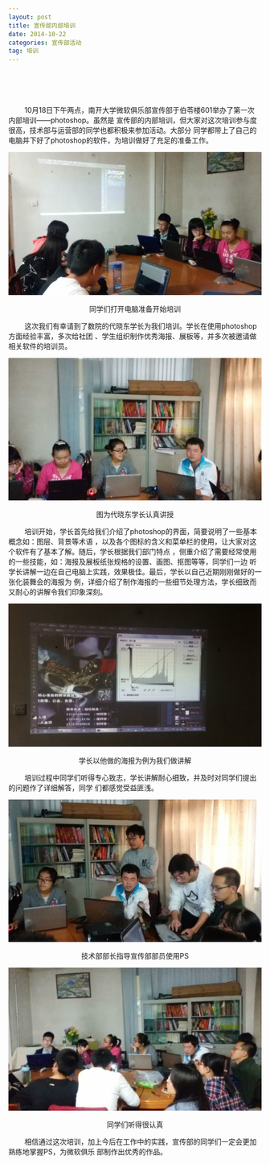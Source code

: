 ```yaml
---
layout: post
title: 宣传部内部培训
date: 2014-10-22
categories: 宣传部活动
tag: 培训
---
```

<br/><br/><br/><br/>
&#8195;&#8195;
10月18日下午两点，南开大学微软俱乐部宣传部于伯苓楼601举办了第一次内部培训——photoshop。虽然是
宣传部的内部培训，但大家对这次培训参与度很高，技术部与运营部的同学也都积极来参加活动。大部分
同学都带上了自己的电脑并下好了photoshop的软件，为培训做好了充足的准备工作。

![同学们打开电脑准备开始培训](/static/img/2014-10-22-public-ministry-1.jpg)
<center>同学们打开电脑准备开始培训</center>

&#8195;&#8195;
这次我们有幸请到了数院的代晓东学长为我们培训。学长在使用photoshop方面经验丰富，多次给社团
、学生组织制作优秀海报、展板等，并多次被邀请做相关软件的培训员。

![图为代晓东学长认真讲授](/static/img/2014-10-22-public-ministry-2.jpg)
<center>图为代晓东学长认真讲授</center>

&#8195;&#8195;
培训开始，学长首先给我们介绍了photoshop的界面，简要说明了一些基本概念如：图层、背景等术语
，以及各个图标的含义和菜单栏的使用，让大家对这个软件有了基本了解。随后，学长根据我们部门特点
，侧重介绍了需要经常使用的一些技能，如：海报及展板纸张规格的设置、画图、抠图等等，同学们一边
听学长讲解一边在自己电脑上实践，效果极佳。最后，学长以自己近期刚刚做好的一张化装舞会的海报为
例，详细介绍了制作海报的一些细节处理方法，学长细致而又耐心的讲解令我们印象深刻。

![学长以他做的海报为例为我们做讲解](/static/img/2014-10-22-public-ministry-3.jpg)
<center>学长以他做的海报为例为我们做讲解</center>

&#8195;&#8195;
培训过程中同学们听得专心致志，学长讲解耐心细致，并及时对同学们提出的问题作了详细解答，同学
们都感觉受益匪浅。  

![技术部部长指导宣传部部员使用PS](/static/img/2014-10-22-public-ministry-4.jpg)
<center>技术部部长指导宣传部部员使用PS</center>

![同学们听得很认真](/static/img/2014-10-22-public-ministry-5.jpg)
<center>同学们听得很认真</center>

&#8195;&#8195;
相信通过这次培训，加上今后在工作中的实践，宣传部的同学们一定会更加熟练地掌握PS，为微软俱乐
部制作出优秀的作品。